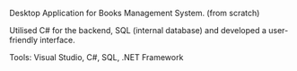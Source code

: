 Desktop Application for Books Management System. (from scratch)

Utilised C# for the backend, SQL (internal database) and developed a user-friendly interface.

Tools: Visual Studio, C#, SQL, .NET Framework
